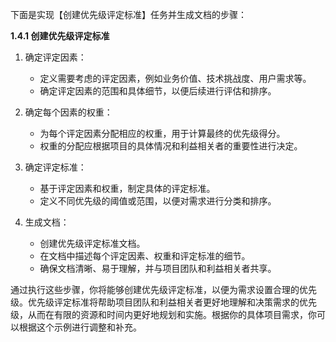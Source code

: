 下面是实现【创建优先级评定标准】任务并生成文档的步骤：

**1.4.1 创建优先级评定标准**

1. 确定评定因素：

   - 定义需要考虑的评定因素，例如业务价值、技术挑战度、用户需求等。
   - 确定评定因素的范围和具体细节，以便后续进行评估和排序。

2. 确定每个因素的权重：

   - 为每个评定因素分配相应的权重，用于计算最终的优先级得分。
   - 权重的分配应根据项目的具体情况和利益相关者的重要性进行决定。

3. 确定评定标准：

   - 基于评定因素和权重，制定具体的评定标准。
   - 定义不同优先级的阈值或范围，以便对需求进行分类和排序。

4. 生成文档：

   - 创建优先级评定标准文档。
   - 在文档中描述每个评定因素、权重和评定标准的细节。
   - 确保文档清晰、易于理解，并与项目团队和利益相关者共享。

通过执行这些步骤，你将能够创建优先级评定标准，以便为需求设置合理的优先级。优先级评定标准将帮助项目团队和利益相关者更好地理解和决策需求的优先级，从而在有限的资源和时间内更好地规划和实施。根据你的具体项目需求，你可以根据这个示例进行调整和补充。
